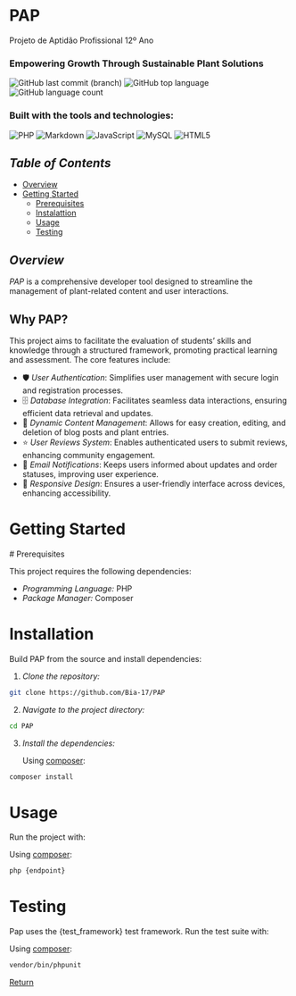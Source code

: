 # **PAP**

Projeto de Aptidão Profissional 12º Ano

### Empowering Growth Through Sustainable Plant Solutions

![GitHub last commit (branch)](https://img.shields.io/github/last-commit/Bia-17/PAP/main)
![GitHub top language](https://img.shields.io/github/languages/top/Bia-17/PAP)
![GitHub language count](https://img.shields.io/github/languages/count/Bia-17/PAP)

### Built with the tools and technologies:

![PHP](https://img.shields.io/badge/php-%23777BB4.svg?style=for-the-badge&logo=php&logoColor=white)
![Markdown](https://img.shields.io/badge/markdown-%23000000.svg?style=for-the-badge&logo=markdown&logoColor=white)
![JavaScript](https://img.shields.io/badge/javascript-%23323330.svg?style=for-the-badge&logo=javascript&logoColor=%23F7DF1E)
![MySQL](https://img.shields.io/badge/mysql-4479A1.svg?style=for-the-badge&logo=mysql&logoColor=white)
![HTML5](https://img.shields.io/badge/html5-%23E34F26.svg?style=for-the-badge&logo=html5&logoColor=white)

## *Table of Contents*
- [Overview](#Overview)
- [Getting Started](#Getting-Started)
  - [Prerequisites](#Prerequisites)
  - [Instalattion](#Installation)
  - [Usage](#Usage)
  - [Testing](#Testing)

## *Overview*

*PAP* is a comprehensive developer tool designed to streamline the management of plant-related content and user interactions.

## Why PAP?

This project aims to facilitate the evaluation of students’ skills and knowledge through a structured framework, promoting practical learning and assessment. The core features include:

- 🛡 *User Authentication*: Simplifies user management with secure login and registration processes.
- 🗄 *Database Integration*: Facilitates seamless data interactions, ensuring efficient data retrieval and updates.
- 📝 *Dynamic Content Management*: Allows for easy creation, editing, and deletion of blog posts and plant entries.
- ⭐ *User Reviews System*: Enables authenticated users to submit reviews, enhancing community engagement.
- 📧 *Email Notifications*: Keeps users informed about updates and order statuses, improving user experience.
- 📱 *Responsive Design*: Ensures a user-friendly interface across devices, enhancing accessibility.

# Getting Started

# Prerequisites

This project requires the following dependencies:

- *Programming Language:* PHP
- *Package Manager:* Composer

# Installation

Build PAP from the source and install dependencies:

1. *Clone the repository:*

```bash
git clone https://github.com/Bia-17/PAP
```
2. *Navigate to the project directory:*
```bash
cd PAP
```
3. *Install the dependencies:*

   Using [composer](https://getcomposer.org/):
```bash
composer install
```

# Usage

Run the project with:

   Using [composer](https://getcomposer.org/):
   ```bash
   php {endpoint}
   ```
# Testing

Pap uses the {test_framework} test framework. Run the test suite with:

Using [composer](https://getcomposer.org/):
   ```bash
   vendor/bin/phpunit
   ```
[Return](#Empowering-Growth-Through-Sustainable-Plant-Solutions)
